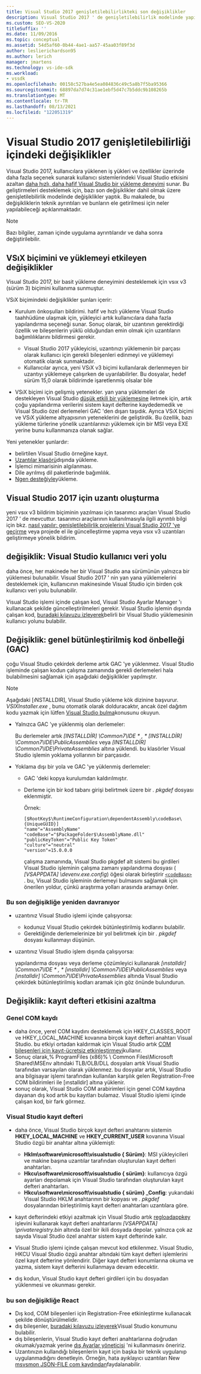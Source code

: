```yaml
---
title: Visual Studio 2017 genişletilebilirlikteki son değişiklikler
description: Visual Studio 2017 ' de genişletilebilirlik modelinde yapılan son değişikliklerin teknik ayrıntıları ve bunları ele almak için yapabilecekleriniz hakkında bilgi edinin.
ms.custom: SEO-VS-2020
titleSuffix: ''
ms.date: 11/09/2016
ms.topic: conceptual
ms.assetid: 54d5af60-0b44-4ae1-aa57-45aa03f89f3d
author: leslierichardson95
ms.author: lerich
manager: jmartens
ms.technology: vs-ide-sdk
ms.workload:
- vssdk
ms.openlocfilehash: 00158c527ba4e5ea084836c49c5a8b7f5ba95366
ms.sourcegitcommit: 68897da7d74c31ae1ebf5d47c7b5ddc9b108265b
ms.translationtype: MT
ms.contentlocale: tr-TR
ms.lasthandoff: 08/13/2021
ms.locfileid: "122051319"
---
```

# <a name="changes-in-visual-studio-2017-extensibility"></a>Visual Studio 2017 genişletilebilirliği içindeki değişiklikler

Visual Studio 2017, kullanıcılara yüklenen iş yükleri ve özellikler üzerinde daha fazla seçenek sunarak kullanıcı sistemlerindeki Visual Studio etkisini azaltan [daha hızlı, daha hafif Visual Studio bir yükleme deneyimi](https://devblogs.microsoft.com/visualstudio/faster-leaner-visual-studio-installer) sunar. Bu geliştirmeleri desteklemek için, bazı son değişiklikler dahil olmak üzere genişletilebilirlik modelinde değişiklikler yaptık. Bu makalede, bu değişikliklerin teknik ayrıntıları ve bunların ele getirilmesi için neler yapılabileceği açıklanmaktadır.

> [!NOTE]
> Bazı bilgiler, zaman içinde uygulama ayrıntılarıdır ve daha sonra değiştirilebilir.

## <a name="changes-affecting-vsix-format-and-installation"></a>VSıX biçimini ve yüklemeyi etkileyen değişiklikler

Visual Studio 2017, bir basit yükleme deneyimini desteklemek için vsıx v3 (sürüm 3) biçimini kullanıma sunmuştur.

VSıX biçimindeki değişiklikler şunları içerir:

* Kurulum önkoşulları bildirimi. hafif ve hızlı yükleme Visual Studio taahhüdüne ulaşmak için, yükleyici artık kullanıcılara daha fazla yapılandırma seçeneği sunar. Sonuç olarak, bir uzantının gerektirdiği özellik ve bileşenlerin yüklü olduğundan emin olmak için uzantıların bağımlılıklarını bildirmesi gerekir.

  * Visual Studio 2017 yükleyicisi, uzantınızı yüklemenin bir parçası olarak kullanıcı için gerekli bileşenleri edinmeyi ve yüklemeyi otomatik olarak sunmaktadır.
  * Kullanıcılar ayrıca, yeni VSıX v3 biçimi kullanılarak derlenmeyen bir uzantıyı yüklemeye çalışırken de uyarılabilirler. Bu dosyalar, hedef sürüm 15,0 olarak bildirimde işaretlenmiş olsalar bile

* VSıX biçimi için gelişmiş yetenekler. yan yana yüklemeleri de destekleyen Visual Studio [düşük etkili bir yüklemesine](https://devblogs.microsoft.com/visualstudio/anatomy-of-a-low-impact-visual-studio-install) iletmek için, artık çoğu yapılandırma verilerini sistem kayıt defterine kaydedemedik ve Visual Studio özel derlemeleri GAC 'den dışarı taşıdık. Ayrıca VSıX biçimi ve VSıX yükleme altyapısının yeteneklerini de geliştirdik. Bu özellik, bazı yükleme türlerine yönelik uzantılarınızı yüklemek için bir MSI veya EXE yerine bunu kullanmanıza olanak sağlar.

Yeni yetenekler şunlardır:

* belirtilen Visual Studio örneğine kayıt.
* [Uzantılar klasörü](set-install-root.md)dışında yükleme.
* İşlemci mimarisinin algılanması.
* Dile ayrılmış dil paketlerinde bağımlılık.
* [Ngen desteğiyle](ngen-support.md)yükleme.

## <a name="build-an-extension-for-visual-studio-2017"></a>Visual Studio 2017 için uzantı oluşturma

yeni vsıx v3 bildirim biçiminin yazılması için tasarımcı araçları Visual Studio 2017 ' de mevcuttur. tasarımcı araçlarının kullanılmasıyla ilgili ayrıntılı bilgi için bkz. [nasıl yapılır: genişletilebilirlik projelerini Visual Studio 2017 'ye geçirme](how-to-migrate-extensibility-projects-to-visual-studio-2017.md) veya projede el ile güncelleştirme yapma veya vsıx v3 uzantıları geliştirmeye yönelik bildirim.

## <a name="change-visual-studio-user-data-path"></a>değişiklik: Visual Studio kullanıcı veri yolu

daha önce, her makinede her bir Visual Studio ana sürümünün yalnızca bir yüklemesi bulunabilir. Visual Studio 2017 ' nin yan yana yüklemelerini desteklemek için, kullanıcının makinesinde Visual Studio için birden çok kullanıcı veri yolu bulunabilir.

Visual Studio işlemi içinde çalışan kod, Visual Studio Ayarlar Manager 'ı kullanacak şekilde güncelleştirilmeleri gerekir. Visual Studio işlemin dışında çalışan kod, [buradaki kılavuzu izleyerek](locating-visual-studio.md)belirli bir Visual Studio yüklemesinin kullanıcı yolunu bulabilir.

## <a name="change-global-assembly-cache-gac"></a>Değişiklik: genel bütünleştirilmiş kod önbelleği (GAC)

çoğu Visual Studio çekirdek derleme artık GAC 'ye yüklenmez. Visual Studio işleminde çalışan kodun çalışma zamanında gerekli derlemeleri hala bulabilmesini sağlamak için aşağıdaki değişiklikler yapılmıştır.

> [!NOTE]
> Aşağıdaki [ıNSTALLDIR], Visual Studio yükleme kök dizinine başvurur. *VSIXInstaller.exe* , bunu otomatik olarak dolduracaktır, ancak özel dağıtım kodu yazmak için lütfen [Visual Studio bulma](locating-visual-studio.md)konusunu okuyun.

* Yalnızca GAC 'ye yüklenmiş olan derlemeler:

  Bu derlemeler artık <em>[INSTALLDİR] \Common7\IDE \* , * [INSTALLDİR] \Common7\IDE\PublicAssemblies</em> veya *[INSTALLDİR] \Common7\IDE\PrivateAssemblies* altına yüklendi. bu klasörler Visual Studio işlemin yoklama yollarının bir parçasıdır.

* Yoklama dışı bir yola ve GAC 'ye yüklenmiş derlemeler:

  * GAC 'deki kopya kurulumdan kaldırılmıştır.
  * Derleme için bir kod tabanı girişi belirtmek üzere bir *. pkgdef* dosyası eklenmiştir.

    Örnek:

    ```
    [$RootKey$\RuntimeConfiguration\dependentAssembly\codeBase\{UniqueGUID}]
    "name"="AssemblyName" "codeBase"="$PackageFolder$\AssemblyName.dll"
    "publicKeyToken"="Public Key Token"
    "culture"="neutral"
    "version"=15.0.0.0
    ```

    çalışma zamanında, Visual Studio pkgdef alt sistemi bu girdileri Visual Studio işleminin çalışma zamanı yapılandırma dosyası ( *[VSAPPDATA] \devenv.exe.config*) öğesi olarak birleştirir [`<codeBase>`](/dotnet/framework/configure-apps/file-schema/runtime/codebase-element) . bu, Visual Studio işleminin derlemeyi bulmasını sağlamak için önerilen yoldur, çünkü araştırma yolları arasında aramayı önler.

### <a name="reacting-to-this-breaking-change"></a>Bu son değişikliğe yeniden davranıyor

* uzantınız Visual Studio işlemi içinde çalışıyorsa:

  * kodunuz Visual Studio çekirdek bütünleştirilmiş kodlarını bulabilir.
  * Gerektiğinde derlemelerinize bir yol belirtmek için bir *. pkgdef* dosyası kullanmayı düşünün.

* uzantınız Visual Studio işlem dışında çalışıyorsa:

  yapılandırma dosyası veya derleme çözümleyici kullanarak <em>[ınstalldir] \Common7\IDE \* , * [ınstalldir] \Common7\IDE\PublicAssemblies</em> veya *[ınstalldir] \Common7\IDE\PrivateAssemblies* altında Visual Studio çekirdek bütünleştirilmiş kodları aramak için göz önünde bulundurun.

## <a name="change-reduce-registry-impact"></a>Değişiklik: kayıt defteri etkisini azaltma

### <a name="global-com-registration"></a>Genel COM kaydı

* daha önce, yerel COM kaydını desteklemek için HKEY_CLASSES_ROOT ve HKEY_LOCAL_MACHINE kovanına birçok kayıt defteri anahtarı Visual Studio. bu etkiyi ortadan kaldırmak için Visual Studio artık [COM bileşenleri için kayıt-ücretsiz etkinleştirmeyi](/previous-versions/dotnet/articles/ms973913(v=msdn.10))kullanır.
* Sonuç olarak,% ProgramFiles (x86)% \ Common Files\Microsoft Shared\MSEnv altındaki TLB/OLB/DLL dosyaları artık Visual Studio tarafından varsayılan olarak yüklenmez. bu dosyalar artık, Visual Studio ana bilgisayar işlemi tarafından kullanılan karşılık gelen Registration-Free COM bildirimleri ile [ınstalldir] altına yüklenir.
* sonuç olarak, Visual Studio COM arabirimleri için genel COM kaydına dayanan dış kod artık bu kayıtları bulamaz. Visual Studio işlemi içinde çalışan kod, bir fark görmez.

### <a name="visual-studio-registry"></a>Visual Studio kayıt defteri

* daha önce, Visual Studio birçok kayıt defteri anahtarını sistemin **HKEY_LOCAL_MACHINE** ve **HKEY_CURRENT_USER** kovanına Visual Studio özgü bir anahtar altına yüklemişti:

  * **Hklm\software\microsoft\visualstudio \{ Sürüm}**: MSI yükleyicileri ve makine başına uzantılar tarafından oluşturulan kayıt defteri anahtarları.
  * **Hkcu\software\microsoft\visualstudio \{ sürüm}**: kullanıcıya özgü ayarları depolamak için Visual Studio tarafından oluşturulan kayıt defteri anahtarları.
  * **Hkcu\software\microsoft\visualstudio \{ sürüm} _Config**: yukarıdaki Visual Studio HKLM anahtarının bir kopyası ve *. pkgdef* dosyalarından birleştirilmiş kayıt defteri anahtarları uzantılara göre.

* kayıt defterindeki etkiyi azaltmak için Visual Studio artık [regloadappkey](/windows/desktop/api/winreg/nf-winreg-regloadappkeya) işlevini kullanarak kayıt defteri anahtarlarını *[VSAPPDATA] \privateregistry.bin* altında özel bir ikili dosyada depolar. yalnızca çok az sayıda Visual Studio özel anahtar sistem kayıt defterinde kalır.
* Visual Studio işlemi içinde çalışan mevcut kod etkilenmez. Visual Studio, HKCU Visual Studio özgü anahtar altındaki tüm kayıt defteri işlemlerini özel kayıt defterine yönlendirir. Diğer kayıt defteri konumlarına okuma ve yazma, sistem kayıt defterini kullanmaya devam edecektir.
* dış kodun, Visual Studio kayıt defteri girdileri için bu dosyadan yüklenmesi ve okunması gerekir.

### <a name="react-to-this-breaking-change"></a>bu son değişikliğe React

* Dış kod, COM bileşenleri için Registration-Free etkinleştirme kullanacak şekilde dönüştürülmelidir.
* dış bileşenler, [buradaki kılavuzu izleyerek](https://devblogs.microsoft.com/setup/changes-to-visual-studio-15-setup)Visual Studio konumunu bulabilir.
* dış bileşenlerin, Visual Studio kayıt defteri anahtarlarına doğrudan okumak/yazmak yerine [dış Ayarlar yöneticisi](/dotnet/api/microsoft.visualstudio.settings.externalsettingsmanager) 'ni kullanmasını öneririz.
* Uzantınızın kullandığı bileşenlerin kayıt için başka bir teknik uygulanıp uygulanmadığını denetleyin. Örneğin, hata ayıklayıcı uzantıları New [msvsmon JSON-FILE com kaydından](migrate-debugger-COM-registration.md)faydalanabilir.